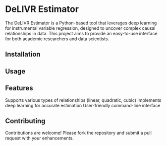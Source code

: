 # DeLIVR Estimator

The DeLIVR Estimator is a Python-based tool that leverages deep learning for instrumental variable regression, designed to uncover complex causal relationships in data. This project aims to provide an easy-to-use interface for both academic researchers and data scientists.
## Installation
## Usage

## Features
Supports various types of relationships (linear, quadratic, cubic)
Implements deep learning for accurate estimation
User-friendly command-line interface

## Contributing
Contributions are welcome! Please fork the repository and submit a pull request with your enhancements.
